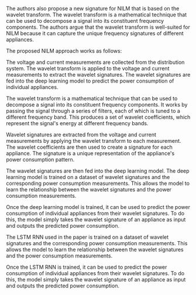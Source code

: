 The authors also propose a new signature for NILM that is based on the wavelet transform. The wavelet transform is a mathematical technique that can be used to decompose a signal into its constituent frequency components. The authors argue that the wavelet transform is well-suited for NILM because it can capture the unique frequency signatures of different appliances.

The proposed NILM approach works as follows:

The voltage and current measurements are collected from the distribution system.
The wavelet transform is applied to the voltage and current measurements to extract the wavelet signatures.
The wavelet signatures are fed into the deep learning model to predict the power consumption of individual appliances.

The wavelet transform is a mathematical technique that can be used to decompose a signal into its constituent frequency components. It works by passing the signal through a series of filters, each of which is tuned to a different frequency band. This produces a set of wavelet coefficients, which represent the signal's energy at different frequency bands.

Wavelet signatures are extracted from the voltage and current measurements by applying the wavelet transform to each measurement. The wavelet coefficients are then used to create a signature for each appliance. The signature is a unique representation of the appliance's power consumption pattern.

The wavelet signatures are then fed into the deep learning model. The deep learning model is trained on a dataset of wavelet signatures and the corresponding power consumption measurements. This allows the model to learn the relationship between the wavelet signatures and the power consumption measurements.

Once the deep learning model is trained, it can be used to predict the power consumption of individual appliances from their wavelet signatures. To do this, the model simply takes the wavelet signature of an appliance as input and outputs the predicted power consumption.

The LSTM RNN used in the paper is trained on a dataset of wavelet signatures and the corresponding power consumption measurements. This allows the model to learn the relationship between the wavelet signatures and the power consumption measurements.

Once the LSTM RNN is trained, it can be used to predict the power consumption of individual appliances from their wavelet signatures. To do this, the model simply takes the wavelet signature of an appliance as input and outputs the predicted power consumption.
